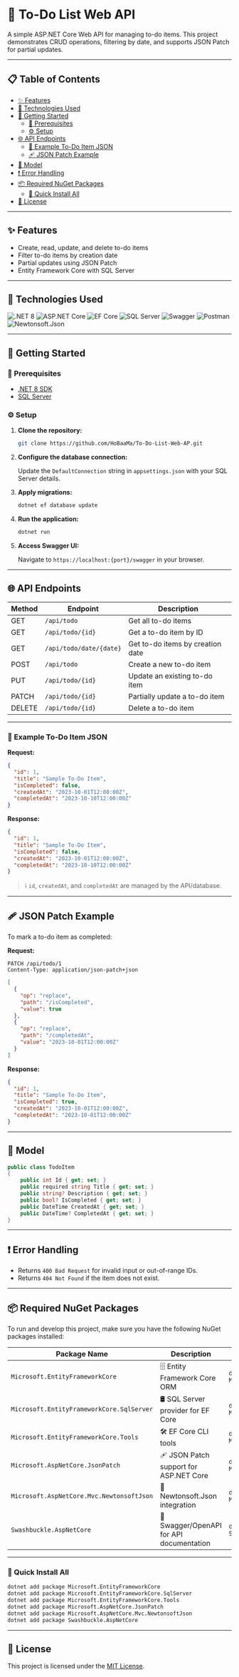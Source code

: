 ﻿# 📝 To-Do List Web API

A simple ASP.NET Core Web API for managing to-do items. This project demonstrates CRUD operations, filtering by date, and supports JSON Patch for partial updates.

---

## 📋 Table of Contents

- [✨ Features](#-features)
- [🧰 Technologies Used](#-technologies-used)
- [🚀 Getting Started](#-getting-started)
  - [🔧 Prerequisites](#-prerequisites)
  - [⚙️ Setup](#-%EF%B8%8F-setup)
- [🌐 API Endpoints](#-api-endpoints)
  - [📄 Example To-Do Item JSON](#-example-to-do-item-json)
  - [🩹 JSON Patch Example](#-json-patch-example)
- [🧱 Model](#-model)
- [❗ Error Handling](#-error-handling)
- [📦 Required NuGet Packages](#-required-nuget-packages)
  - [🚀 Quick Install All](#-quick-install-all)
- [🪪 License](#-license)

---

## ✨ Features

- Create, read, update, and delete to-do items
- Filter to-do items by creation date
- Partial updates using JSON Patch
- Entity Framework Core with SQL Server

---

## 🧰 Technologies Used

![.NET 8](https://img.shields.io/badge/.NET%208-5C2D91?logo=dotnet&logoColor=white&style=for-the-badge)
![ASP.NET Core](https://img.shields.io/badge/ASP.NET%20Core-512BD4?logo=dotnet&logoColor=white&style=for-the-badge)
![EF Core](https://img.shields.io/badge/Entity%20Framework%20Core-6DB33F?logo=entity-framework&logoColor=white&style=for-the-badge)
![SQL Server](https://img.shields.io/badge/SQL%20Server-CC2927?logo=microsoftsqlserver&logoColor=white&style=for-the-badge)
![Swagger](https://img.shields.io/badge/Swagger-85EA2D?logo=swagger&logoColor=black&style=for-the-badge)
![Postman](https://img.shields.io/badge/Postman-FF6C37?logo=postman&logoColor=white&style=for-the-badge)
![Newtonsoft.Json](https://img.shields.io/badge/Newtonsoft.Json-000000?logo=json&logoColor=white&style=for-the-badge)

---

## 🚀 Getting Started

### 🔧 Prerequisites

- [.NET 8 SDK](https://dotnet.microsoft.com/download)
- [SQL Server](https://www.microsoft.com/en-us/sql-server/sql-server-downloads)

### ⚙️ Setup

1. **Clone the repository:**

   ```bash
   git clone https://github.com/HoBaaMa/To-Do-List-Web-AP.git
   ```

2. **Configure the database connection:**

   Update the `DefaultConnection` string in `appsettings.json` with your SQL Server details.

3. **Apply migrations:**

   ```bash
   dotnet ef database update
   ```

4. **Run the application:**

   ```bash
   dotnet run
   ```

5. **Access Swagger UI:**

   Navigate to `https://localhost:{port}/swagger` in your browser.

---

## 🌐 API Endpoints

| Method | Endpoint                | Description                        |
|--------|-------------------------|------------------------------------|
| GET    | `/api/todo`             | Get all to-do items                |
| GET    | `/api/todo/{id}`        | Get a to-do item by ID             |
| GET    | `/api/todo/date/{date}` | Get to-do items by creation date   |
| POST   | `/api/todo`             | Create a new to-do item            |
| PUT    | `/api/todo/{id}`        | Update an existing to-do item      |
| PATCH  | `/api/todo/{id}`        | Partially update a to-do item      |
| DELETE | `/api/todo/{id}`        | Delete a to-do item                |

---

### 📄 Example To-Do Item JSON

**Request:**

```json
{
  "id": 1,
  "title": "Sample To-Do Item",
  "isCompleted": false,
  "createdAt": "2023-10-01T12:00:00Z",
  "completedAt": "2023-10-10T12:00:00Z"
}
```

**Response:**

```json
{
  "id": 1,
  "title": "Sample To-Do Item",
  "isCompleted": false,
  "createdAt": "2023-10-01T12:00:00Z",
  "completedAt": "2023-10-10T12:00:00Z"
}
```

> ℹ️ `id`, `createdAt`, and `completedAt` are managed by the API/database.

---

## 🩹 JSON Patch Example

To mark a to-do item as completed:

**Request:**

```http
PATCH /api/todo/1
Content-Type: application/json-patch+json
```

```json
[
  {
    "op": "replace",
    "path": "/isCompleted",
    "value": true
  },
  {
    "op": "replace",
    "path": "/completedAt",
    "value": "2023-10-01T12:00:00Z"
  }
]
```

**Response:**

```json
{
  "id": 1,
  "title": "Sample To-Do Item",
  "isCompleted": true,
  "createdAt": "2023-10-01T12:00:00Z",
  "completedAt": "2023-10-01T12:00:00Z"
}
```

---

## 🧱 Model

```csharp
public class TodoItem
{
    public int Id { get; set; }
    public required string Title { get; set; }
    public string? Description { get; set; }
    public bool? IsCompleted { get; set; }
    public DateTime CreatedAt { get; set; }
    public DateTime? CompletedAt { get; set; }
}
```

---

## ❗ Error Handling

- Returns `400 Bad Request` for invalid input or out-of-range IDs.
- Returns `404 Not Found` if the item does not exist.

---

## 📦 Required NuGet Packages

To run and develop this project, make sure you have the following NuGet packages installed:

| Package Name                              | Description                             | NuGet Command                                                |
|-------------------------------------------|-----------------------------------------|--------------------------------------------------------------|
| `Microsoft.EntityFrameworkCore`           | 🗄️ Entity Framework Core ORM             | `dotnet add package Microsoft.EntityFrameworkCore`           |
| `Microsoft.EntityFrameworkCore.SqlServer` | 🛢️ SQL Server provider for EF Core       | `dotnet add package Microsoft.EntityFrameworkCore.SqlServer` |
| `Microsoft.EntityFrameworkCore.Tools`     | 🛠️ EF Core CLI tools                     | `dotnet add package Microsoft.EntityFrameworkCore.Tools`     |
| `Microsoft.AspNetCore.JsonPatch`          | 🩹 JSON Patch support for ASP.NET Core   | `dotnet add package Microsoft.AspNetCore.JsonPatch`          |
| `Microsoft.AspNetCore.Mvc.NewtonsoftJson` | 🧩 Newtonsoft.Json integration           | `dotnet add package Microsoft.AspNetCore.Mvc.NewtonsoftJson` |
| `Swashbuckle.AspNetCore`                  | 📖 Swagger/OpenAPI for API documentation | `dotnet add package Swashbuckle.AspNetCore`                  |

---

### 🚀 Quick Install All

```bash
dotnet add package Microsoft.EntityFrameworkCore
dotnet add package Microsoft.EntityFrameworkCore.SqlServer
dotnet add package Microsoft.EntityFrameworkCore.Tools
dotnet add package Microsoft.AspNetCore.JsonPatch
dotnet add package Microsoft.AspNetCore.Mvc.NewtonsoftJson
dotnet add package Swashbuckle.AspNetCore
```

---

## 🪪 License

This project is licensed under the [MIT License](LICENSE.txt).
